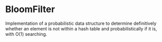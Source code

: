 # BloomFilter
Implementation of a probabilistic data structure to determine definitively whether an element is not within a hash table and 
probabilistically if it is, with O(1) searching. 
